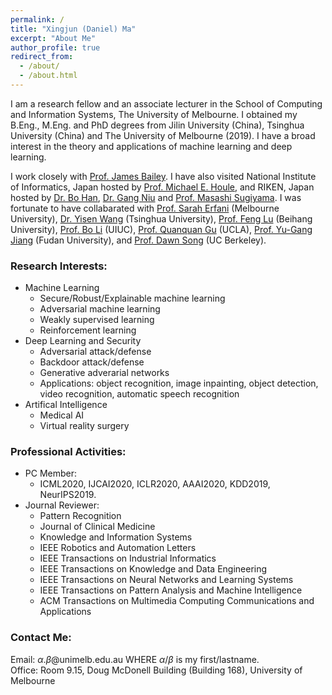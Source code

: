 ```yaml
---
permalink: /
title: "Xingjun (Daniel) Ma"
excerpt: "About Me"
author_profile: true
redirect_from:
  - /about/
  - /about.html
---
```

I am a research fellow and an associate lecturer in the School of Computing and Information Systems, The University of Melbourne. I obtained my B.Eng., M.Eng. and PhD degrees from Jilin University (China), Tsinghua University (China) and The University of Melbourne (2019). I have a broad interest in the theory and applications of machine learning and deep learning.


I work closely with <a href="http://people.eng.unimelb.edu.au/baileyj/" target="_blank">Prof. James Bailey</a>.
I have also visited National Institute of Informatics, Japan hosted by <a href="http://research.nii.ac.jp/~meh/" target="_blank">Prof. Michael E. Houle</a>, and RIKEN, Japan hosted by <a href="https://bhanml.github.io/" target="_blank">Dr. Bo Han</a>, <a href="https://niug1984.github.io/" target="_blank">Dr. Gang Niu</a> and <a href="http://www.ms.k.u-tokyo.ac.jp/sugi/index.html" target="_blank">Prof. Masashi Sugiyama</a>. I was fortunate to have collabarated with <a href="https://people.eng.unimelb.edu.au/smonazam/" target="_blank">Prof. Sarah Erfani</a> (Melbourne University), <a href="https://sites.google.com/site/csyisenwang/" target="_blank">Dr. Yisen Wang</a> (Tsinghua University), <a href="https://scholar.google.com/citations?user=HUYTC0gAAAAJ&hl=en" target="_blank">Prof. Feng Lu</a> (Beihang University), <a href="http://www.crystal-boli.com/" target="_blank">Prof. Bo Li</a> (UIUC), <a href="http://web.cs.ucla.edu/~qgu/" target="_blank"> Prof. Quanquan Gu</a> (UCLA), <a href="http://www.yugangjiang.info" target="_blank"> Prof. Yu-Gang Jiang</a> (Fudan University), and <a href="https://people.eecs.berkeley.edu/~dawnsong/" target="_blank">Prof. Dawn Song</a> (UC Berkeley).



<!-- collabarated with highly respected researchers including <a href="http://people.eng.unimelb.edu.au/baileyj/" target="_blank">Prof. James Bailey</a> (UniMelb), <a href="http://research.nii.ac.jp/~meh/" target="_blank">Prof. Michael E. Houle</a> (NII, Japan), <a href="https://people.eecs.berkeley.edu/~dawnsong/" target="_blank">Prof. Dawn Song</a> (UC, Berkeley), <a href="http://www.yugangjiang.info" target="_blank"> Prof. Yu-Gang Jiang</a> (Fudan University), <a href="http://www.crystal-boli.com/" target="_blank">A/Prof. Bo Li</a> (UIUC), <a href="https://people.eng.unimelb.edu.au/smonazam/" target="_blank">A/Prof. Sarah Erfani</a> (UniMelb), and <a href="https://sites.google.com/site/csyisenwang/" target="_blank">Dr. Yisen Wang</a> (Tsinghua University). -->

<!-- and <a href="https://scholar.google.com/citations?user=MjgOHPYAAAAJ&hl=en" target="_blank">Dr. Sudanthi Wijewickrema</a> (UniMelb). -->

### Research Interests:
* Machine Learning
  * Secure/Robust/Explainable machine learning
  * Adversarial machine learning
  * Weakly supervised learning
  * Reinforcement learning
* Deep Learning and Security
  * Adversarial attack/defense
  * Backdoor attack/defense
  * Generative adverarial networks
  * Applications: object recognition, image inpainting, object detection, video recognition, automatic speech recognition
* Artifical Intelligence
  * Medical AI
  * Virtual reality surgery


### Professional Activities:
* PC Member:
  * ICML2020, IJCAI2020, ICLR2020, AAAI2020, KDD2019, NeurIPS2019.
* Journal Reviewer:
  * Pattern Recognition
  * Journal of Clinical Medicine
  * Knowledge and Information Systems
  * IEEE Robotics and Automation Letters
  * IEEE Transactions on Industrial Informatics
  * IEEE Transactions on Knowledge and Data Engineering
  * IEEE Transactions on Neural Networks and Learning Systems
  * IEEE Transactions on Pattern Analysis and Machine Intelligence
  * ACM Transactions on Multimedia Computing Communications and Applications
  


<!--
<span style="color:blue">
For PhD applicants: funded positions are available for 2020 in our group on adversarial machine learning research. Please directly contact</span> <a href="http://people.eng.unimelb.edu.au/baileyj/" target="_blank">Prof. James Bailey</a>.

<span style="color:blue">For Unimelb master students, contact me if you are familar with: 1) web skills such as js, node.js and html; and 2) machine/deep learning knowledge/tools such as pytorch, tensorflow, keras. (send me your academic transcript)</span>

-->

### Contact Me:
Email: $\alpha$.$\beta$@unimelb.edu.au WHERE $\alpha$/$\beta$ is my first/lastname. <br/>
Office: Room 9.15, Doug McDonell Building (Building 168), University of Melbourne
